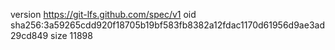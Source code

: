 version https://git-lfs.github.com/spec/v1
oid sha256:3a59265cdd920f18705b19bf583fb8382a12fdac1170d61956d9ae3ad29cd849
size 11898
